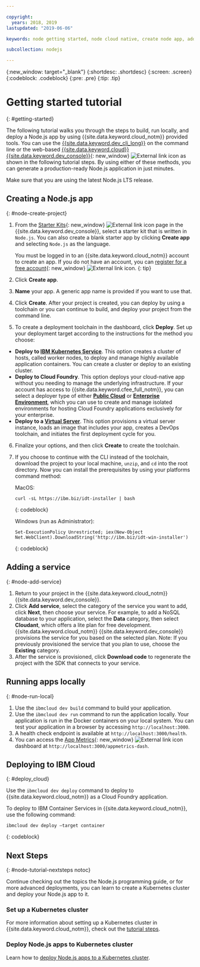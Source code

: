 ```yaml
---

copyright:
  years: 2018, 2019
lastupdated: "2019-06-06"

keywords: node getting started, node cloud native, create node app, add node service, node programming guide, node guide

subcollection: nodejs

---
```


{:new_window: target="_blank"}
{:shortdesc: .shortdesc}
{:screen: .screen}
{:codeblock: .codeblock}
{:pre: .pre}
{:tip: .tip}

# Getting started tutorial
{: #getting-started}

The following tutorial walks you through the steps to build, run locally, and deploy a Node.js app by using {{site.data.keyword.cloud_notm}} provided tools. You can use the [{{site.data.keyword.dev_cli_long}}](/docs/cli?topic=cloud-cli-ibmcloud-cli) on the command line or the web-based [{{site.data.keyword.cloud}} {{site.data.keyword.dev_console}}](https://cloud.ibm.com/developer/appservice/dashboard){: new_window} ![External link icon](../icons/launch-glyph.svg "External link icon") as shown in the following tutorial steps. By using either of these methods, you can generate a production-ready Node.js application in just minutes.

Make sure that you are using the latest Node.js LTS release.

## Creating a Node.js app
{: #node-create-project}

1. From the [Starter Kits](https://cloud.ibm.com/developer/appservice/starter-kits){: new_window} ![External link icon](../icons/launch-glyph.svg "External link icon") page in the {{site.data.keyword.dev_console}}, select a starter kit that is written in `Node.js`. You can also create a blank starter app by clicking **Create app** and selecting `Node.js` as the language.

    You must be logged in to an {{site.data.keyword.cloud_notm}} account to create an app. If you do not have an account, you can [register for a free account](https://cloud.ibm.com/registration){: new_window} ![External link icon](../icons/launch-glyph.svg "External link icon").
    {: tip}

2. Click **Create app**.
3. **Name** your app. A generic app name is provided if you want to use that.
4. Click **Create**. After your project is created, you can deploy by using a toolchain or you can continue to build, and deploy your project from the command line.
5. To create a deployment toolchain in the dashboard, click **Deploy**. Set up your deployment target according to the instructions for the method you choose:
  * **Deploy to [IBM Kubernetes Service](/docs/containers?topic=containers-app)**. This option creates a cluster of hosts, called worker nodes, to deploy and manage highly available application containers. You can create a cluster or deploy to an existing cluster.
  * **Deploy to Cloud Foundry**. This option deploys your cloud-native app without you needing to manage the underlying infrastructure. If your account has access to {{site.data.keyword.cfee_full_notm}}, you can select a deployer type of either **[Public Cloud](/docs/cloud-foundry-public?topic=cloud-foundry-public-about-cf)** or **[Enterprise Environment](/docs/cloud-foundry-public?topic=cloud-foundry-public-cfee)**, which you can use to create and manage isolated environments for hosting Cloud Foundry applications exclusively for your enterprise.
  * **Deploy to a [Virtual Server](/docs/vsi?topic=virtual-servers-deploying-to-a-virtual-server)**. This option provisions a virtual server instance, loads an image that includes your app, creates a DevOps toolchain, and initiates the first deployment cycle for you.

6. Finalize your options, and then click **Create** to create the toolchain.
7. If you choose to continue with the CLI instead of the toolchain, download the project to your local machine, `unzip`, and `cd` into the root directory. Now you can install the prerequisites by using your platforms command method:

    MacOS:
    ```
    curl -sL https://ibm.biz/idt-installer | bash
    ```
    {: codeblock}

    Windows (run as Administrator):
    ```
    Set-ExecutionPolicy Unrestricted; iex(New-Object Net.WebClient).DownloadString('http://ibm.biz/idt-win-installer')
    ```
    {: codeblock}

## Adding a service
{: #node-add-service}

1. Return to your project in the {{site.data.keyword.cloud_notm}} {{site.data.keyword.dev_console}}.
2. Click **Add service**, select the category of the service you want to add, click **Next**, then choose your service. For example, to add a NoSQL database to your application, select the **Data** category, then select **Cloudant**, which offers a lite plan for free development. {{site.data.keyword.cloud_notm}} {{site.data.keyword.dev_console}} provisions the service for you based on the selected plan.
Note: If you previously provisioned the service that you plan to use, choose the **Existing** category.
3. After the service is provisioned, click **Download code** to regenerate the project with the SDK that connects to your service.

<!--
<video of creating a project and adding a service>
-->

## Running apps locally
{: #node-run-local}

1. Use the `ibmcloud dev build` command to build your application.
2. Use the `ibmcloud dev run` command to run the application locally. Your application is run in the Docker containers on your local system. You can test your application in a browser by accessing `http://localhost:3000`.
3. A health check endpoint is available at `http://localhost:3000/health`.
4. You can access the [App Metrics](https://developer.ibm.com/node/monitoring-post-mortem/application-metrics-node-js/){: new_window} ![External link icon](../icons/launch-glyph.svg "External link icon") dashboard at `http://localhost:3000/appmetrics-dash`.

<!--
<video>
-->

## Deploying to IBM Cloud
{: #deploy_cloud}

Use the `ibmcloud dev deploy` command to deploy to {{site.data.keyword.cloud_notm}} as a Cloud Foundry application. 

To deploy to IBM Container Services in {{site.data.keyword.cloud_notm}}, use the following command:
```
ibmcloud dev deploy –target container 
```
{: codeblock}

## Next Steps
{: #node-tutorial-nextsteps notoc}

Continue checking out the topics the Node.js programming guide, or for more advanced deployments, you can learn to create a Kubernetes cluster and deploy your Node.js app to it.

### Set up a Kubernetes cluster
For more information about setting up a Kubernetes cluster in {{site.data.keyword.cloud_notm}}, check out the [tutorial steps](/docs/containers?topic=containers-clusters).

### Deploy Node.js apps to Kubernetes cluster
Learn how to [deploy Node.js apps to a Kubernetes cluster](/docs/containers?topic=containers-cs_apps_tutorial).
